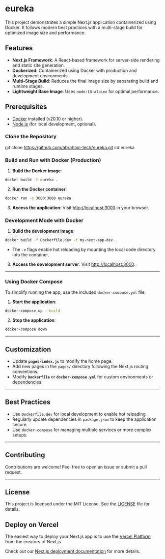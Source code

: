 # eureka

This project demonstrates a simple Next.js application containerized using Docker. It follows modern best practices with a multi-stage build for optimized image size and performance.

## Features

- **Next.js Framework**: A React-based framework for server-side rendering and static site generation.
- **Dockerized**: Containerized using Docker with production and development environments.
- **Multi-Stage Build**: Reduces the final image size by separating build and runtime stages.
- **Lightweight Base Image**: Uses `node:18-alpine` for optimal performance.

## Prerequisites

- [Docker](https://www.docker.com/) installed (v20.10 or higher).
- [Node.js](https://nodejs.org/) (for local development, optional).

### Clone the Repository
git clone https://github.com/abraham-tech/eureka.git cd eureka


### Build and Run with Docker (Production)
1. **Build the Docker image**:

```bash
docker build -t eureka .
```

2. **Run the Docker container**:

```bash
docker run -p 3000:3000 eureka
```

3. **Access the application**:
   Visit [http://localhost:3000](http://localhost:3000) in your browser.

### Development Mode with Docker
1. **Build the development image**:

```bash
docker build -f Dockerfile.dev -t my-next-app-dev .
```


- The `-v` flags enable hot reloading by mounting the local code directory into the container.

3. **Access the development server**:
   Visit [http://localhost:3000](http://localhost:3000).

---

### Using Docker Compose
To simplify running the app, use the included `docker-compose.yml` file:
1. **Start the application**:

```bash
docker-compose up --build
```

2. **Stop the application**:

```bash 
docker-compose down
```
---

## Customization

- Update **`pages/index.js`** to modify the home page.
- Add new pages in the `pages/` directory following the Next.js routing conventions.
- Modify **`Dockerfile`** or **`docker-compose.yml`** for custom environments or dependencies.

---

## Best Practices

- Use `Dockerfile.dev` for local development to enable hot reloading.
- Regularly update dependencies in `package.json` to keep the application secure.
- Use `docker-compose` for managing multiple services or more complex setups.

---

## Contributing

Contributions are welcome! Feel free to open an issue or submit a pull request.

---

## License

This project is licensed under the MIT License. See the [LICENSE](LICENSE) file for details.


## Deploy on Vercel

The easiest way to deploy your Next.js app is to use the [Vercel Platform](https://vercel.com/new?utm_medium=default-template&filter=next.js&utm_source=create-next-app&utm_campaign=create-next-app-readme) from the creators of Next.js.

Check out our [Next.js deployment documentation](https://nextjs.org/docs/app/building-your-application/deploying) for more details.

